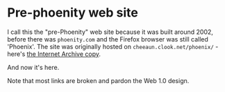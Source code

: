 Pre-phoenity web site
===

I call this the "pre-Phoenity" web site because it was built around 2002, before there was `phoenity.com` and the Firefox browser was still called 'Phoenix'. The site was originally hosted on `cheeaun.clook.net/phoenix/` - here's [the Internet Archive copy](https://web.archive.org/web/20021203222018/http://cheeaun.clook.net/phoenix/).

And now it's here.

Note that most links are broken and pardon the Web 1.0 design.
